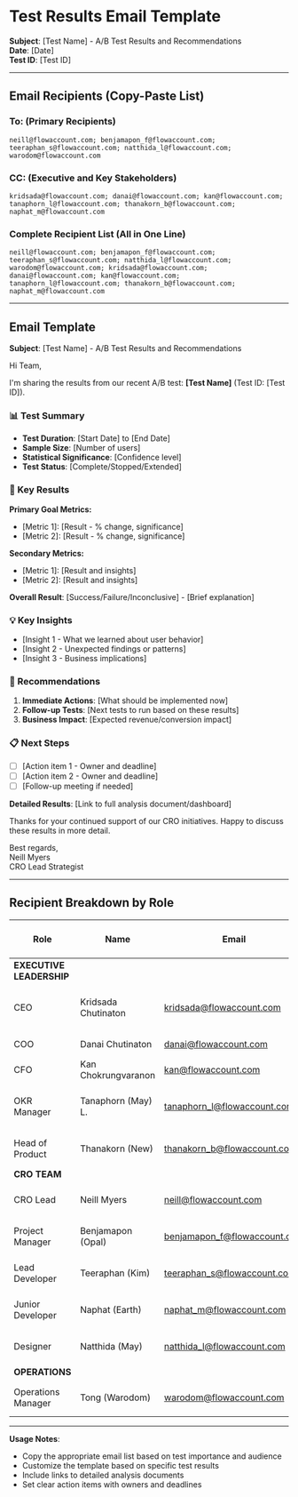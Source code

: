 # Test Results Email Template

**Subject**: [Test Name] - A/B Test Results and Recommendations  
**Date**: [Date]  
**Test ID**: [Test ID]

---

## Email Recipients (Copy-Paste List)

### To: (Primary Recipients)
```
neill@flowaccount.com; benjamapon_f@flowaccount.com; teeraphan_s@flowaccount.com; natthida_l@flowaccount.com; warodom@flowaccount.com
```

### CC: (Executive and Key Stakeholders)
```
kridsada@flowaccount.com; danai@flowaccount.com; kan@flowaccount.com; tanaphorn_l@flowaccount.com; thanakorn_b@flowaccount.com; naphat_m@flowaccount.com
```

### Complete Recipient List (All in One Line)
```
neill@flowaccount.com; benjamapon_f@flowaccount.com; teeraphan_s@flowaccount.com; natthida_l@flowaccount.com; warodom@flowaccount.com; kridsada@flowaccount.com; danai@flowaccount.com; kan@flowaccount.com; tanaphorn_l@flowaccount.com; thanakorn_b@flowaccount.com; naphat_m@flowaccount.com
```

---

## Email Template

**Subject**: [Test Name] - A/B Test Results and Recommendations

Hi Team,

I'm sharing the results from our recent A/B test: **[Test Name]** (Test ID: [Test ID]).

### 📊 Test Summary
- **Test Duration**: [Start Date] to [End Date]
- **Sample Size**: [Number of users]
- **Statistical Significance**: [Confidence level]
- **Test Status**: [Complete/Stopped/Extended]

### 🎯 Key Results
**Primary Goal Metrics:**
- [Metric 1]: [Result - % change, significance]
- [Metric 2]: [Result - % change, significance]

**Secondary Metrics:**
- [Metric 1]: [Result and insights]
- [Metric 2]: [Result and insights]

**Overall Result**: [Success/Failure/Inconclusive] - [Brief explanation]

### 💡 Key Insights
- [Insight 1 - What we learned about user behavior]
- [Insight 2 - Unexpected findings or patterns]
- [Insight 3 - Business implications]

### 🚀 Recommendations
1. **Immediate Actions**: [What should be implemented now]
2. **Follow-up Tests**: [Next tests to run based on these results]
3. **Business Impact**: [Expected revenue/conversion impact]

### 📋 Next Steps
- [ ] [Action item 1 - Owner and deadline]
- [ ] [Action item 2 - Owner and deadline]
- [ ] [Follow-up meeting if needed]

**Detailed Results**: [Link to full analysis document/dashboard]

Thanks for your continued support of our CRO initiatives. Happy to discuss these results in more detail.

Best regards,  
Neill Myers  
CRO Lead Strategist

---

## Recipient Breakdown by Role

| Role | Name | Email | Why They Receive Results |
|------|------|-------|-------------------------|
| **EXECUTIVE LEADERSHIP** |
| CEO | Kridsada Chutinaton | kridsada@flowaccount.com | Strategic oversight and business impact |
| COO | Danai Chutinaton | danai@flowaccount.com | Operational implications |
| CFO | Kan Chokrungvaranon | kan@flowaccount.com | Financial impact and ROI |
| OKR Manager | Tanaphorn (May) L. | tanaphorn_l@flowaccount.com | Goal alignment and performance tracking |
| Head of Product | Thanakorn (New) | thanakorn_b@flowaccount.com | Product roadmap implications |
| **CRO TEAM** |
| CRO Lead | Neill Myers | neill@flowaccount.com | Overall CRO strategy and results |
| Project Manager | Benjamapon (Opal) | benjamapon_f@flowaccount.com | Project coordination and next steps |
| Lead Developer | Teeraphan (Kim) | teeraphan_s@flowaccount.com | Technical implementation insights |
| Junior Developer | Naphat (Earth) | naphat_m@flowaccount.com | Development team awareness |
| Designer | Natthida (May) | natthida_l@flowaccount.com | Design impact and UX insights |
| **OPERATIONS** |
| Operations Manager | Tong (Warodom) | warodom@flowaccount.com | Sales and operational process impact |

---

**Usage Notes**:
- Copy the appropriate email list based on test importance and audience
- Customize the template based on specific test results
- Include links to detailed analysis documents
- Set clear action items with owners and deadlines